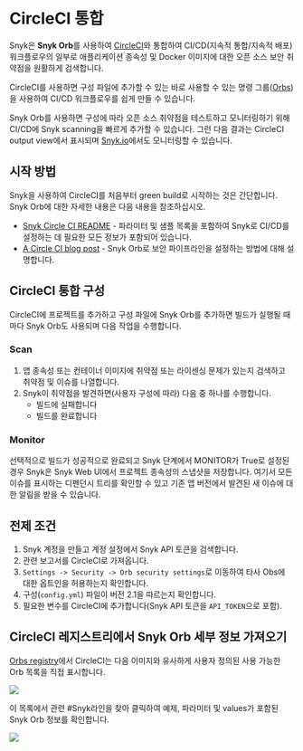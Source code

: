 # CircleCI 통합

Snyk은 **Snyk Orb**를 사용하여 [CircleCI](https://circleci.com/)와 통합하여 CI/CD(지속적 통합/지속적 배포) 워크플로우의 일부로 애플리케이션 종속성 및 Docker 이미지에 대한 오픈 소스 보안 취약점을 원활하게 검색합니다.

CircleCI를 사용하면 구성 파일에 추가할 수 있는 바로 사용할 수 있는 명령 그룹([Orbs](https://circleci.com/orbs/))을 사용하여 CI/CD 워크플로우를 쉽게 만들 수 있습니다.

Snyk Orb를 사용하면 구성에 따라 오픈 소스 취약점을 테스트하고 모니터링하기 위해 CI/CD에 Snyk scanning을 빠르게 추가할 수 있습니다. 그런 다음 결과는 CircleCI output view에서 표시되며 [Snyk.io](http://app.snyk.io/)에서도 모니터링할 수 있습니다.

## 시작 방법 <a href="#getting-started" id="getting-started"></a>

Snyk을 사용하여 CircleCI를 처음부터 green build로 시작하는 것은 간단합니다. Snyk Orb에 대한 자세한 내용은 다음 내용을 참조하십시오.

* ​[Snyk Circle CI README](https://circleci.com/orbs/registry/orb/snyk/snyk) - 파라미터 및 샘플 목록을 포함하여 Snyk로 CI/CD를 설정하는 데 필요한 모든 정보가 포함되어 있습니다.
* ​[A Circle CI blog post](https://circleci.com/blog/adding-application-and-image-scanning-to-your-cicd-pipeline/) - Snyk Orb로 보안 파이프라인을 설정하는 방법에 대해 설명합니다.

## CircleCI 통합 구성 <a href="#configure-your-circleci-integration" id="configure-your-circleci-integration"></a>

CircleCI에 프로젝트를 추가하고 구성 파일에 Snyk Orb를 추가하면 빌드가 실행될 때마다 Snyk Orb도 사용되며 다음 작업을 수행합니다.

### Scan <a href="#scan" id="scan"></a>

1. 앱 종속성 또는 컨테이너 이미지에 취약점 또는 라이센싱 문제가 있는지 검색하고 취약점 및 이슈를 나열합니다.
2. Snyk이 취약점을 발견하면(사용자 구성에 따라) 다음 중 하나를 수행합니다.
   * 빌드에 실패합니다
   * 빌드를 완료합니다

### **Monitor** <a href="#monitor" id="monitor"></a>

선택적으로 빌드가 성공적으로 완료되고 Snyk 단계에서 MONITOR가 True로 설정된 경우 Snyk은 Snyk Web UI에서 프로젝트 종속성의 스냅샷을 저장합니다. 여기서 모든 이슈를 표시하는 디펜던시 트리를 확인할 수 있고 기존 앱 버전에서 발견된 새 이슈에 대한 알림을 받을 수 있습니다.

## 전제 조건 <a href="#prerequisites" id="prerequisites"></a>

1. Snyk 계정을 만들고 계정 설정에서 Snyk API 토큰을 검색합니다.
2. 관련 보고서를 CircleCI로 가져옵니다.
3. `Settings -> Security -> Orb security settings`로 이동하여 타사 Obs에 대한 옵트인을 허용하는지 확인합니다.
4. 구성(`config.yml`) 파일이 버전 2.1을 따르는지 확인합니다.
5. 필요한 변수를 CircleCI에 추가합니다(Snyk API 토큰을 `API_TOKEN`으로 포함).

## CircleCI 레지스트리에서 Snyk Orb 세부 정보 가져오기 <a href="#getting-snyk-orb-details-from-the-circleci-registry" id="getting-snyk-orb-details-from-the-circleci-registry"></a>

[Orbs registry](https://circleci.com/orbs/registry/)에서 CircleCI는 다음 이미지와 유사하게 사용자 정의된 사용 가능한 Orb 목록을 직접 표시합니다.

![](https://3099555661-files.gitbook.io/\~/files/v0/b/gitbook-x-prod.appspot.com/o/spaces%2F-MdwVZ6HOZriajCf5nXH%2Fuploads%2Fgit-blob-0772d8d5078d6ffe15a2a0ced44c47929b665706%2Fuuid-10d3ba7f-799b-45a9-5c8e-b2abe9aab955-en.png?alt=media\&token=056399ea-f3b2-417c-b7c8-7f4f32a54f39)

이 목록에서 관련 #Snyk라인을 찾아 클릭하여 예제, 파라미터 및 values가 포함된 Snyk Orb 정보를 확인합니다.

![](https://3099555661-files.gitbook.io/\~/files/v0/b/gitbook-x-prod.appspot.com/o/spaces%2F-MdwVZ6HOZriajCf5nXH%2Fuploads%2Fgit-blob-fc231ba2641aace6ee14f4f7db8ae9b0ca89ffba%2Fuuid-ce212e67-b7ac-3cf7-4772-c84f6897aed9-en.png?alt=media\&token=21308823-93a6-460e-8083-0456db59e1b2)
